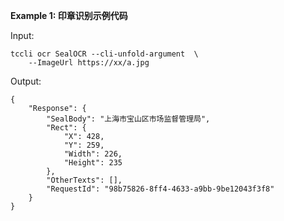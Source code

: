 **Example 1: 印章识别示例代码**



Input: 

```
tccli ocr SealOCR --cli-unfold-argument  \
    --ImageUrl https://xx/a.jpg
```

Output: 
```
{
    "Response": {
        "SealBody": "上海市宝山区市场监督管理局",
        "Rect": {
            "X": 428,
            "Y": 259,
            "Width": 226,
            "Height": 235
        },
        "OtherTexts": [],
        "RequestId": "98b75826-8ff4-4633-a9bb-9be12043f3f8"
    }
}
```

